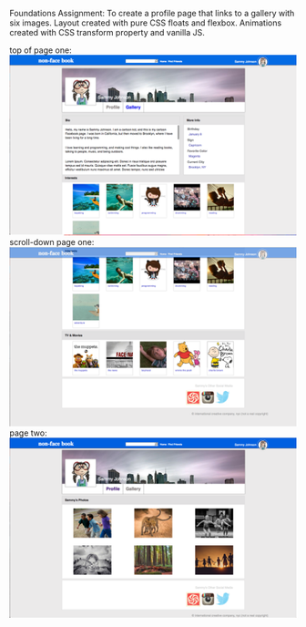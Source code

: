 Foundations Assignment:
To create a profile page that links to a gallery with six images.
Layout created with pure CSS floats and flexbox.
Animations created with CSS transform property and vanilla JS.

top of page one:
![dashboard](github/layout-one.png)
scroll-down page one:
![dashboard](github/layout-two.png)
page two:
![dashboard](github/layout-three.png)
